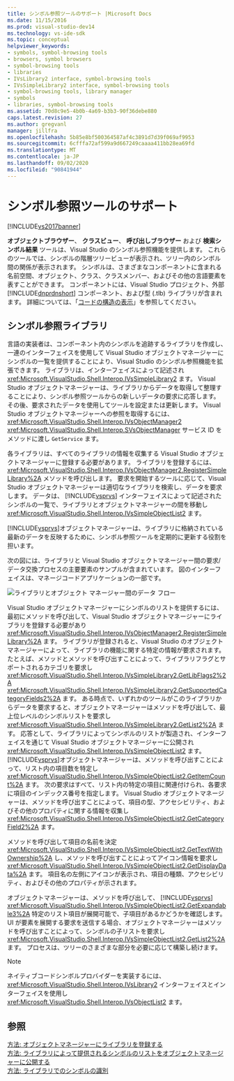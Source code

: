 ```yaml
---
title: シンボル参照ツールのサポート |Microsoft Docs
ms.date: 11/15/2016
ms.prod: visual-studio-dev14
ms.technology: vs-ide-sdk
ms.topic: conceptual
helpviewer_keywords:
- symbols, symbol-browsing tools
- browsers, symbol browsers
- symbol-browsing tools
- libraries
- IVsLibrary2 interface, symbol-browsing tools
- IVsSimpleLibrary2 interface, symbol-browsing tools
- symbol-browsing tools, library manager
- symbols
- libraries, symbol-browsing tools
ms.assetid: 70d8c9e5-4b0b-4a69-b3b3-90f36debe880
caps.latest.revision: 27
ms.author: gregvanl
manager: jillfra
ms.openlocfilehash: 5b85e8bf500364587af4c3891d7d39f069af9953
ms.sourcegitcommit: 6cfffa72af599a9d667249caaaa411bb28ea69fd
ms.translationtype: MT
ms.contentlocale: ja-JP
ms.lasthandoff: 09/02/2020
ms.locfileid: "90841944"
---
```

# <a name="supporting-symbol-browsing-tools"></a>シンボル参照ツールのサポート
[!INCLUDE[vs2017banner](../../includes/vs2017banner.md)]

**オブジェクトブラウザー**、 **クラスビュー**、 **呼び出しブラウザー** および **検索シンボル結果** ツールは、Visual Studio のシンボル参照機能を提供します。 これらのツールでは、シンボルの階層ツリービューが表示され、ツリー内のシンボル間の関係が表示されます。 シンボルは、さまざまなコンポーネントに含まれる名前空間、オブジェクト、クラス、クラスメンバー、およびその他の言語要素を表すことができます。 コンポーネントには、Visual Studio プロジェクト、外部 [!INCLUDE[dnprdnshort](../../includes/dnprdnshort-md.md)] コンポーネント、および型 (.tlb) ライブラリが含まれます。 詳細については、「[コードの構造の表示](../../ide/viewing-the-structure-of-code.md)」を参照してください。  
  
## <a name="symbol-browsing-libraries"></a>シンボル参照ライブラリ  
 言語の実装者は、コンポーネント内のシンボルを追跡するライブラリを作成し、一連のインターフェイスを使用して Visual Studio オブジェクトマネージャーにシンボルの一覧を提供することにより、Visual Studio のシンボル参照機能を拡張できます。 ライブラリは、インターフェイスによって記述され <xref:Microsoft.VisualStudio.Shell.Interop.IVsSimpleLibrary2> ます。 Visual Studio オブジェクトマネージャーは、ライブラリからデータを取得して整理することにより、シンボル参照ツールからの新しいデータの要求に応答します。 その後、要求されたデータを使用してツールを設定または更新します。 Visual Studio オブジェクトマネージャーへの参照を取得するには、 <xref:Microsoft.VisualStudio.Shell.Interop.IVsObjectManager2> <xref:Microsoft.VisualStudio.Shell.Interop.SVsObjectManager> サービス ID をメソッドに渡し `GetService` ます。  
  
 各ライブラリは、すべてのライブラリの情報を収集する Visual Studio オブジェクトマネージャーに登録する必要があります。 ライブラリを登録するには、 <xref:Microsoft.VisualStudio.Shell.Interop.IVsObjectManager2.RegisterSimpleLibrary%2A> メソッドを呼び出します。 要求を開始するツールに応じて、Visual Studio オブジェクトマネージャーは適切なライブラリを検索し、データを要求します。 データは、 [!INCLUDE[vsprvs](../../includes/vsprvs-md.md)] インターフェイスによって記述されたシンボルの一覧で、ライブラリとオブジェクトマネージャーの間を移動し <xref:Microsoft.VisualStudio.Shell.Interop.IVsSimpleObjectList2> ます。  
  
 [!INCLUDE[vsprvs](../../includes/vsprvs-md.md)]オブジェクトマネージャーは、ライブラリに格納されている最新のデータを反映するために、シンボル参照ツールを定期的に更新する役割を担います。  
  
 次の図には、ライブラリと Visual Studio オブジェクトマネージャー間の要求/データ交換プロセスの主要要素のサンプルが含まれています。 図のインターフェイスは、マネージコードアプリケーションの一部です。  
  
 ![ライブラリとオブジェクト マネージャー間のデータ フロー](../../extensibility/internals/media/callbrowserdiagram.gif "CallBrowserDiagram")  
  
 Visual Studio オブジェクトマネージャーにシンボルのリストを提供するには、最初にメソッドを呼び出して、Visual Studio オブジェクトマネージャーにライブラリを登録する必要があり <xref:Microsoft.VisualStudio.Shell.Interop.IVsObjectManager2.RegisterSimpleLibrary%2A> ます。 ライブラリが登録されると、Visual Studio のオブジェクトマネージャーによって、ライブラリの機能に関する特定の情報が要求されます。 たとえば、メソッドとメソッドを呼び出すことによって、ライブラリフラグとサポートされるカテゴリを要求し <xref:Microsoft.VisualStudio.Shell.Interop.IVsSimpleLibrary2.GetLibFlags2%2A> <xref:Microsoft.VisualStudio.Shell.Interop.IVsSimpleLibrary2.GetSupportedCategoryFields2%2A> ます。 ある時点で、いずれかのツールがこのライブラリからデータを要求すると、オブジェクトマネージャーはメソッドを呼び出して、最上位レベルのシンボルリストを要求し <xref:Microsoft.VisualStudio.Shell.Interop.IVsSimpleLibrary2.GetList2%2A> ます。 応答として、ライブラリによってシンボルのリストが製造され、インターフェイスを通じて Visual Studio オブジェクトマネージャーに公開され <xref:Microsoft.VisualStudio.Shell.Interop.IVsSimpleObjectList2> ます。 [!INCLUDE[vsprvs](../../includes/vsprvs-md.md)]オブジェクトマネージャーは、メソッドを呼び出すことによって、リスト内の項目数を特定し <xref:Microsoft.VisualStudio.Shell.Interop.IVsSimpleObjectList2.GetItemCount%2A> ます。 次の要求はすべて、リスト内の特定の項目に関連付けられ、各要求に項目のインデックス番号を指定します。 Visual Studio オブジェクトマネージャーは、メソッドを呼び出すことによって、項目の型、アクセシビリティ、およびその他のプロパティに関する情報を収集し <xref:Microsoft.VisualStudio.Shell.Interop.IVsSimpleObjectList2.GetCategoryField2%2A> ます。  
  
 メソッドを呼び出して項目の名前を決定 <xref:Microsoft.VisualStudio.Shell.Interop.IVsSimpleObjectList2.GetTextWithOwnership%2A> し、メソッドを呼び出すことによってアイコン情報を要求し <xref:Microsoft.VisualStudio.Shell.Interop.IVsSimpleObjectList2.GetDisplayData%2A> ます。 項目名の左側にアイコンが表示され、項目の種類、アクセシビリティ、およびその他のプロパティが示されます。  
  
 オブジェクトマネージャーは、メソッドを呼び出して、 [!INCLUDE[vsprvs](../../includes/vsprvs-md.md)] <xref:Microsoft.VisualStudio.Shell.Interop.IVsSimpleObjectList2.GetExpandable3%2A> 特定のリスト項目が展開可能で、子項目があるかどうかを確認します。 UI が要素を展開する要求を送信する場合、オブジェクトマネージャーはメソッドを呼び出すことによって、シンボルの子リストを要求し <xref:Microsoft.VisualStudio.Shell.Interop.IVsSimpleObjectList2.GetList2%2A> ます。 プロセスは、ツリーのさまざまな部分を必要に応じて構築し続けます。  
  
> [!NOTE]
> ネイティブコードシンボルプロバイダーを実装するには、 <xref:Microsoft.VisualStudio.Shell.Interop.IVsLibrary2> インターフェイスとインターフェイスを使用し <xref:Microsoft.VisualStudio.Shell.Interop.IVsObjectList2> ます。  
  
## <a name="see-also"></a>参照  
 [方法: オブジェクトマネージャーにライブラリを登録する](../../extensibility/internals/how-to-register-a-library-with-the-object-manager.md)   
 [方法: ライブラリによって提供されるシンボルのリストをオブジェクトマネージャーに公開する](../../extensibility/internals/how-to-expose-lists-of-symbols-provided-by-the-library-to-the-object-manager.md)   
 [方法: ライブラリでのシンボルの識別](../../extensibility/internals/how-to-identify-symbols-in-a-library.md)
